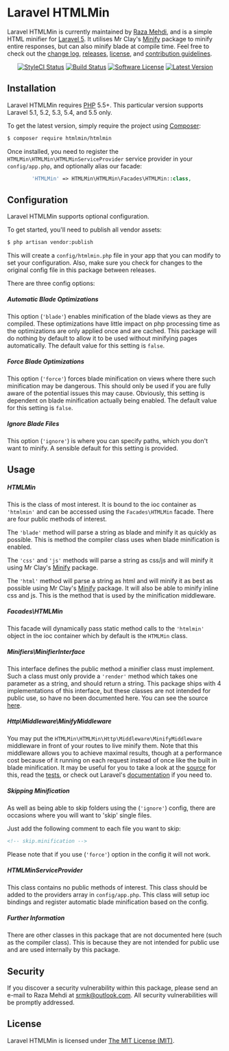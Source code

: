 Laravel HTMLMin
===============

Laravel HTMLMin is currently maintained by [Raza Mehdi](https://github.com/srmklive), and is a simple HTML minifier for [Laravel 5](http://laravel.com). It utilises Mr Clay's [Minify](https://github.com/mrclay/minify) package to minify entire responses, but can also minify blade at compile time. Feel free to check out the [change log](CHANGELOG.md), [releases](https://github.com/HTMLMin/Laravel-HTMLMin/releases), [license](LICENSE), and [contribution guidelines](CONTRIBUTING.md).

<p align="center">
<a href="https://styleci.io/repos/12090327"><img src="https://styleci.io/repos/12090327/shield" alt="StyleCI Status"></img></a>
<a href="https://travis-ci.org/HTMLMin/Laravel-HTMLMin"><img src="https://img.shields.io/travis/HTMLMin/Laravel-HTMLMin/master.svg?style=flat-square" alt="Build Status"></img></a>
<a href="LICENSE"><img src="https://img.shields.io/badge/license-MIT-brightgreen.svg?style=flat-square" alt="Software License"></img></a>
<a href="https://github.com/HTMLMin/Laravel-HTMLMin/releases"><img src="https://img.shields.io/github/release/HTMLMin/Laravel-HTMLMin.svg?style=flat-square" alt="Latest Version"></img></a>
</p>


## Installation

Laravel HTMLMin requires [PHP](https://php.net) 5.5+. This particular version supports Laravel 5.1, 5.2, 5.3, 5.4, and 5.5 only.

To get the latest version, simply require the project using [Composer](https://getcomposer.org):

```bash
$ composer require htmlmin/htmlmin
```

Once installed, you need to register the `HTMLMin\HTMLMin\HTMLMinServiceProvider` service provider in your `config/app.php`, and optionally alias our facade:

```php
        'HTMLMin' => HTMLMin\HTMLMin\Facades\HTMLMin::class,
```


## Configuration

Laravel HTMLMin supports optional configuration.

To get started, you'll need to publish all vendor assets:

```bash
$ php artisan vendor:publish
```

This will create a `config/htmlmin.php` file in your app that you can modify to set your configuration. Also, make sure you check for changes to the original config file in this package between releases.

There are three config options:

##### Automatic Blade Optimizations

This option (`'blade'`) enables minification of the blade views as they are compiled. These optimizations have little impact on php processing time as the optimizations are only applied once and are cached. This package will do nothing by default to allow it to be used without minifying pages automatically. The default value for this setting is `false`.

##### Force Blade Optimizations

This option (`'force'`) forces blade minification on views where there such minification may be dangerous. This should only be used if you are fully aware of the potential issues this may cause. Obviously, this setting is dependent on blade minification actually being enabled. The default value for this setting is `false`.

##### Ignore Blade Files

This option (`'ignore'`) is where you can specify paths, which you don't want to minify. A sensible default for this setting is provided.


## Usage

##### HTMLMin

This is the class of most interest. It is bound to the ioc container as `'htmlmin'` and can be accessed using the `Facades\HTMLMin` facade. There are four public methods of interest.

The `'blade'` method will parse a string as blade and minify it as quickly as possible. This is method the compiler class uses when blade minification is enabled.

The `'css'` and `'js'` methods will parse a string as css/js and will minify it using Mr Clay's [Minify](https://github.com/mrclay/minify) package.

The `'html'` method will parse a string as html and will minify it as best as possible using Mr Clay's [Minify](https://github.com/mrclay/minify) package. It will also be able to minify inline css and js. This is the method that is used by the minification middleware.

##### Facades\HTMLMin

This facade will dynamically pass static method calls to the `'htmlmin'` object in the ioc container which by default is the `HTMLMin` class.

##### Minifiers\MinifierInterface

This interface defines the public method a minifier class must implement. Such a class must only provide a `'render'` method which takes one parameter as a string, and should return a string. This package ships with 4 implementations of this interface, but these classes are not intended for public use, so have no been documented here. You can see the source [here](https://github.com/HTMLMin/Laravel-HTMLMin/tree/master/src/Minifiers).

##### Http\Middleware\MinifyMiddleware

You may put the `HTMLMin\HTMLMin\Http\Middleware\MinifyMiddleware` middleware in front of your routes to live minify them. Note that this middleware allows you to achieve maximal results, though at a performance cost because of it running on each request instead of once like the built in blade minification. It may be useful for you to take a look at the [source](https://github.com/HTMLMin/Laravel-HTMLMin/blob/master/src/Http/Middleware/MinifyMiddleware.php) for this, read the [tests](https://github.com/HTMLMin/Laravel-HTMLMin/blob/master/tests/Functional/MiddlewareTest.php), or check out Laravel's [documentation](http://laravel.com/docs/5.1/middleware) if you need to.

##### Skipping Minification

As well as being able to skip folders using the (`'ignore'`) config, there are occasions where you will want to 'skip' single files.

Just add the following comment to each file you want to skip:

```html
<!-- skip.minification -->
```

Please note that if you use (`'force'`) option in the config it will not work.

##### HTMLMinServiceProvider

This class contains no public methods of interest. This class should be added to the providers array in `config/app.php`. This class will setup ioc bindings and register automatic blade minification based on the config.

##### Further Information

There are other classes in this package that are not documented here (such as the compiler class). This is because they are not intended for public use and are used internally by this package.


## Security

If you discover a security vulnerability within this package, please send an e-mail to Raza Mehdi at srmk@outlook.com. All security vulnerabilities will be promptly addressed.


## License

Laravel HTMLMin is licensed under [The MIT License (MIT)](LICENSE).
